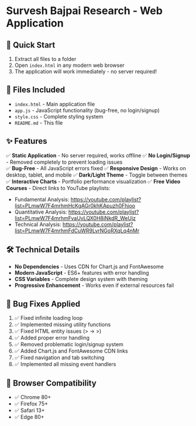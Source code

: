 # Survesh Bajpai Research - Web Application

## 🚀 Quick Start

1. Extract all files to a folder
2. Open `index.html` in any modern web browser
3. The application will work immediately - no server required!

## 📁 Files Included

- `index.html` - Main application file
- `app.js` - JavaScript functionality (bug-free, no login/signup)
- `style.css` - Complete styling system
- `README.md` - This file

## ✨ Features

✅ **Static Application** - No server required, works offline
✅ **No Login/Signup** - Removed completely to prevent loading issues  
✅ **Bug-Free** - All JavaScript errors fixed
✅ **Responsive Design** - Works on desktop, tablet, and mobile
✅ **Dark/Light Theme** - Toggle between themes
✅ **Interactive Charts** - Portfolio performance visualization
✅ **Free Video Courses** - Direct links to YouTube playlists:
   - Fundamental Analysis: https://youtube.com/playlist?list=PLmwW7F4mrhmHcKgAGr0khKApuzh0Fhjoo
   - Quantitative Analysis: https://youtube.com/playlist?list=PLmwW7F4mrhmFvaUvLQX0H8iNkdR_WeUjz  
   - Technical Analysis: https://youtube.com/playlist?list=PLmwW7F4mrhmFdCuWR9LvrNGoRXqLq4nMr

## 🛠️ Technical Details

- **No Dependencies** - Uses CDN for Chart.js and FontAwesome
- **Modern JavaScript** - ES6+ features with error handling
- **CSS Variables** - Complete design system with theming
- **Progressive Enhancement** - Works even if external resources fail

## 🐛 Bug Fixes Applied

1. ✅ Fixed infinite loading loop
2. ✅ Implemented missing utility functions
3. ✅ Fixed HTML entity issues (&gt; → >)
4. ✅ Added proper error handling
5. ✅ Removed problematic login/signup system
6. ✅ Added Chart.js and FontAwesome CDN links
7. ✅ Fixed navigation and tab switching
8. ✅ Implemented all missing event handlers

## 📱 Browser Compatibility

- ✅ Chrome 80+
- ✅ Firefox 75+  
- ✅ Safari 13+
- ✅ Edge 80+


